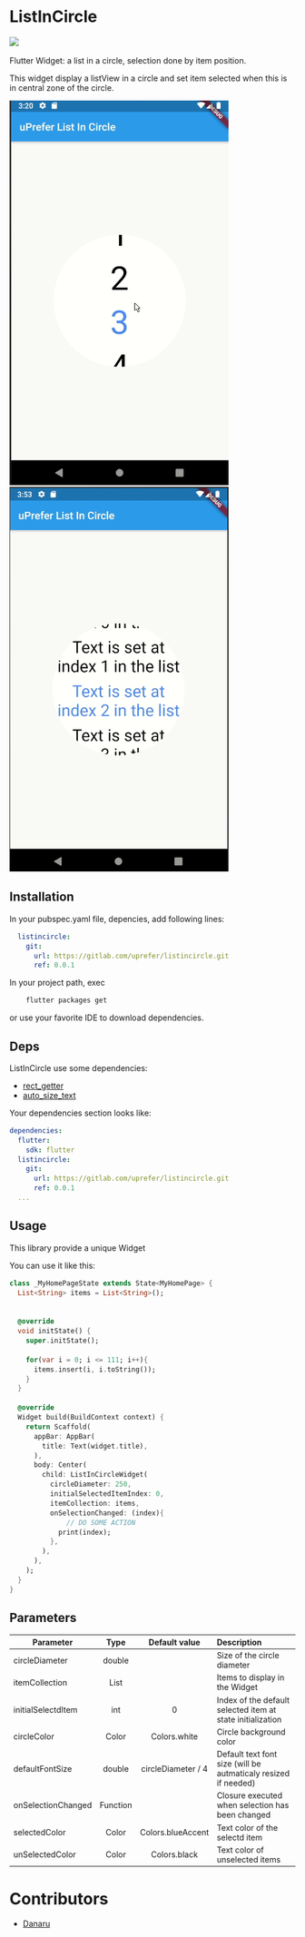 # ListInCircle

![](https://upload.wikimedia.org/wikipedia/commons/1/17/Google-flutter-logo.png)


Flutter Widget: a list in a circle, selection done by item position.

This widget display a listView in a circle and set item selected when this is in central zone of the circle.

![In Action!](screenshots/demo.gif) ![In Action!](screenshots/demo2.gif)

## Installation

In your pubspec.yaml file, depencies, add following lines:
```yaml
  listincircle:
    git:
      url: https://gitlab.com/uprefer/listincircle.git
      ref: 0.0.1
```

In your project path, exec 
```bash
    flutter packages get
```
or use your favorite IDE to download dependencies.

## Deps

ListInCircle use some dependencies:
- [rect_getter](https://pub.dev/packages/rect_getter)
- [auto_size_text](https://pub.dev/packages/auto_size_text)

Your dependencies section looks like:

```yaml
dependencies:
  flutter:
    sdk: flutter
  listincircle:
    git:
      url: https://gitlab.com/uprefer/listincircle.git
      ref: 0.0.1
  ...
```

## Usage

This library provide a unique Widget

You can use it like this:

```dart
class _MyHomePageState extends State<MyHomePage> {
  List<String> items = List<String>();


  @override
  void initState() {
    super.initState();

    for(var i = 0; i <= 111; i++){
      items.insert(i, i.toString());
    }
  }

  @override
  Widget build(BuildContext context) {
    return Scaffold(
      appBar: AppBar(
        title: Text(widget.title),
      ),
      body: Center(
        child: ListInCircleWidget(
          circleDiameter: 250,
          initialSelectedItemIndex: 0,
          itemCollection: items,
          onSelectionChanged: (index){
              // DO SOME ACTION
            print(index);
          },
        ),
      ),
    );
  }
}
```

## Parameters

| Parameter      | Type         | Default value |Description |
| -------------- |:------------:|:------------: |:-----------|
| circleDiameter | double       |  | Size of the circle diameter |
| itemCollection | List<String> |  | Items to display in the Widget |
| initialSelectdItem | int      | 0    | Index of the default selected item at state initialization |
| circleColor | Color | Colors.white | Circle background color |
| defaultFontSize | double | circleDiameter / 4 | Default text font size (will be autmaticaly resized if needed)  |
| onSelectionChanged | Function |  | Closure executed when selection has been changed |
| selectedColor | Color | Colors.blueAccent | Text color of the selectd item |
| unSelectedColor | Color | Colors.black | Text color of unselected items |

# Contributors

- [Danaru](https://gitlab.com/Danaru)
